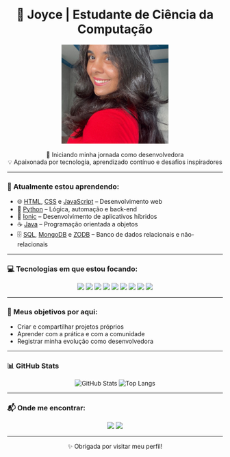 <h1 align="center">💜 Joyce | Estudante de Ciência da Computação</h1>

<p align="center">
  <img src="https://github.com/jojonobre/Joycemaria/blob/main/perfil.jpeg?raw=true" alt="Joyce Apresentação" width="250"/>
</p>

<p align="center">
  🚀 Iniciando minha jornada como desenvolvedora <br/>
  💡 Apaixonada por tecnologia, aprendizado contínuo e desafios inspiradores
</p>

---

### 🌱 Atualmente estou aprendendo:
- 🌐 [HTML](https://developer.mozilla.org/pt-BR/docs/Web/HTML), [CSS](https://developer.mozilla.org/pt-BR/docs/Web/CSS) e [JavaScript](https://developer.mozilla.org/pt-BR/docs/Web/JavaScript) – Desenvolvimento web
- 🐍 [Python](https://www.python.org/) – Lógica, automação e back-end
- 📱 [Ionic](https://ionicframework.com/) – Desenvolvimento de aplicativos híbridos
- ☕ [Java](https://www.java.com/pt-BR/) – Programação orientada a objetos
- 🗄️ [SQL](https://www.mysql.com/), [MongoDB](https://www.mongodb.com/) e [ZODB](https://zodb.org/en/latest/) – Banco de dados relacionais e não-relacionais

---

### 💻 Tecnologias em que estou focando:

<p align="center">
  <img src="https://img.shields.io/badge/Java-ED8B00?style=for-the-badge&logo=java&logoColor=white" />
  <img src="https://img.shields.io/badge/Python-3776AB?style=for-the-badge&logo=python&logoColor=white" />
  <img src="https://img.shields.io/badge/JavaScript-F7DF1E?style=for-the-badge&logo=javascript&logoColor=black" />
  <img src="https://img.shields.io/badge/HTML5-E34F26?style=for-the-badge&logo=html5&logoColor=white" />
  <img src="https://img.shields.io/badge/CSS3-1572B6?style=for-the-badge&logo=css3&logoColor=white" />
  <img src="https://img.shields.io/badge/SQL-4479A1?style=for-the-badge&logo=postgresql&logoColor=white" />
  <img src="https://img.shields.io/badge/MongoDB-47A248?style=for-the-badge&logo=mongodb&logoColor=white" />
  <img src="https://img.shields.io/badge/ZODB-000000?style=for-the-badge&logo=python&logoColor=white" />
  <img src="https://img.shields.io/badge/Ionic-3880FF?style=for-the-badge&logo=ionic&logoColor=white" />
</p>

---

### 🚀 Meus objetivos por aqui:
- Criar e compartilhar projetos próprios  
- Aprender com a prática e com a comunidade  
- Registrar minha evolução como desenvolvedora  

---

### 📊 GitHub Stats

<p align="center">
  <img src="https://github-readme-stats.vercel.app/api?username=jojonobre&show_icons=true&theme=radical" alt="GitHub Stats"/>
  <img src="https://github-readme-stats.vercel.app/api/top-langs/?username=jojonobre&layout=compact&theme=radical" alt="Top Langs"/>
</p>

---

### 📬 Onde me encontrar:
<p align="center">
  <a href="https://www.linkedin.com/in/joyce-maria-86250231a/"><img src="https://img.shields.io/badge/LinkedIn-blue?style=for-the-badge&logo=linkedin&logoColor=white"/></a>
  <a href="mailto:joycemaria.work@gmail.com"><img src="https://img.shields.io/badge/Gmail-D14836?style=for-the-badge&logo=gmail&logoColor=white"/></a>
</p>

---

<p align="center">✨ Obrigada por visitar meu perfil! </p>


